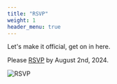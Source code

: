 ```yaml
---
title: "RSVP"
weight: 1
header_menu: true
---
```


Let's make it official, get on in here.

Please [RSVP](https://surveyhere) by August 2nd, 2024.

![RSVP](images/rsvp.jpeg)

